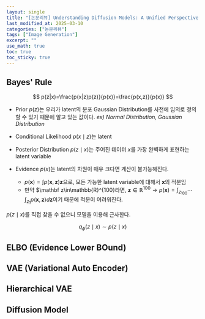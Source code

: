 ```yaml
---
layout: single
title: "[논문리뷰] Understanding Diffusion Models: A Unified Perspective"
last_modified_at: 2025-03-10
categories: ["논문리뷰"]
tags: ["Image Generation"]
excerpt: ""
use_math: true
toc: true
toc_sticky: true
---
```


## Bayes' Rule

$$
p(z|x)=\frac{p(x|z)p(z)}{p(x)}=\frac{p(x,z)}{p(x)}
$$

- Prior $p(z)$는 우리가 latent의 분포 Gaussian Distribution를 사전에 임의로 정의할 수 있기 때문에 알고 있는 값이다. *ex) Normal Distribution, Gaussian Distribution*
- Conditional Likelihood $p(x\mid z)$는 latent

- Posterior Distribution $p(z\mid x)$는 주어진 데이터 $x$를 가장 완벽하게 표현하는 latent variable
- Evidence $p(x)$는 latent의 차원이 매우 크다면 계산이 불가능해진다.
    - $p(\mathbf x)=\int p(\mathbf x,\mathbf z)\mathbf z$으로, 모든 가능한 latent variable에 대해서 $\mathbf x$의 적분임
    - 만약 $\mathbf z\in\mathbb{R}^{100}라면, $\mathbf z\in\mathbb{R}^{100}\to p(\mathbf x)=\int_{z_{100}}\cdots\int_{z_{1}}p(\mathbf x,\mathbf z)d\mathbf z$이기 때문에 적분이 어려워진다.

$p(z\mid x)$를 직접 찾을 수 없으니 모델을 이용해 근사한다.

$$
q_\phi(z\mid x)\sim p(z\mid x)
$$

## ELBO (Evidence Lower BOund)

## VAE (Variational Auto Encoder)

## Hierarchical VAE

## Diffusion Model
